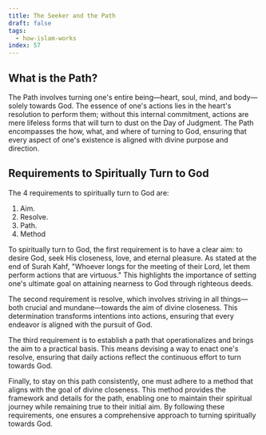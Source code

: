 ```yaml
---
title: The Seeker and the Path
draft: false
tags:
  - how-islam-works
index: 57
---
```

## What is the Path?

The Path involves turning one's entire being—heart, soul, mind, and body—solely towards God. The essence of one's actions lies in the heart's resolution to perform them; without this internal commitment, actions are mere lifeless forms that will turn to dust on the Day of Judgment. The Path encompasses the how, what, and where of turning to God, ensuring that every aspect of one's existence is aligned with divine purpose and direction.

## Requirements to Spiritually Turn to God

The 4 requirements to spiritually turn to God are: 

1. Aim.
2. Resolve.
3. Path.
4. Method

To spiritually turn to God, the first requirement is to have a clear aim: to desire God, seek His closeness, love, and eternal pleasure. As stated at the end of Surah Kahf, "Whoever longs for the meeting of their Lord, let them perform actions that are virtuous." This highlights the importance of setting one's ultimate goal on attaining nearness to God through righteous deeds.

The second requirement is resolve, which involves striving in all things—both crucial and mundane—towards the aim of divine closeness. This determination transforms intentions into actions, ensuring that every endeavor is aligned with the pursuit of God.

The third requirement is to establish a path that operationalizes and brings the aim to a practical basis. This means devising a way to enact one's resolve, ensuring that daily actions reflect the continuous effort to turn towards God.

Finally, to stay on this path consistently, one must adhere to a method that aligns with the goal of divine closeness. This method provides the framework and details for the path, enabling one to maintain their spiritual journey while remaining true to their initial aim. By following these requirements, one ensures a comprehensive approach to turning spiritually towards God.
